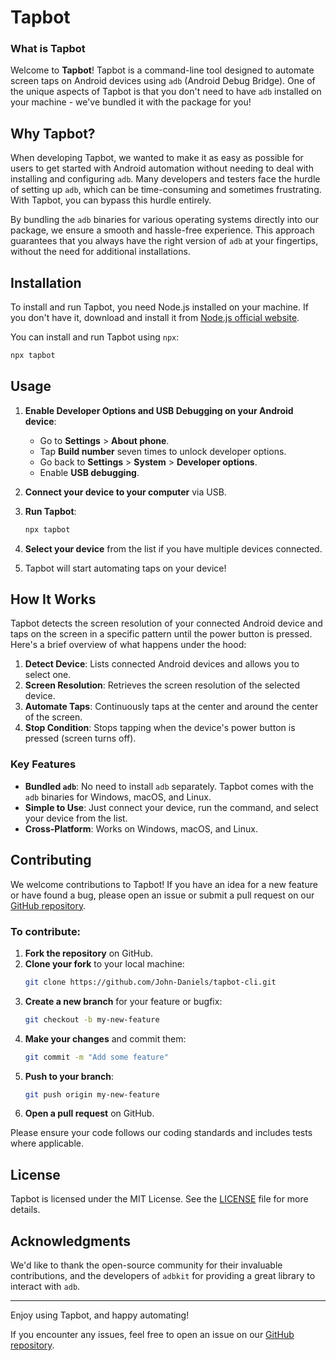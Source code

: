 # Tapbot

<!-- ![Tapbot Logo](https://example.com/tapbot-logo.png) -->

### What is Tapbot

Welcome to **Tapbot**! Tapbot is a command-line tool designed to automate screen taps on Android devices using `adb` (Android Debug Bridge). One of the unique aspects of Tapbot is that you don't need to have `adb` installed on your machine - we've bundled it with the package for you!

## Why Tapbot?

When developing Tapbot, we wanted to make it as easy as possible for users to get started with Android automation without needing to deal with installing and configuring `adb`. Many developers and testers face the hurdle of setting up `adb`, which can be time-consuming and sometimes frustrating. With Tapbot, you can bypass this hurdle entirely.

By bundling the `adb` binaries for various operating systems directly into our package, we ensure a smooth and hassle-free experience. This approach guarantees that you always have the right version of `adb` at your fingertips, without the need for additional installations.

## Installation

To install and run Tapbot, you need Node.js installed on your machine. If you don't have it, download and install it from [Node.js official website](https://nodejs.org/).

You can install and run Tapbot using `npx`:

```sh
npx tapbot
```

## Usage

1. **Enable Developer Options and USB Debugging on your Android device**:

   - Go to **Settings** > **About phone**.
   - Tap **Build number** seven times to unlock developer options.
   - Go back to **Settings** > **System** > **Developer options**.
   - Enable **USB debugging**.

2. **Connect your device to your computer** via USB.

3. **Run Tapbot**:

   ```sh
   npx tapbot
   ```

4. **Select your device** from the list if you have multiple devices connected.

5. Tapbot will start automating taps on your device!

## How It Works

Tapbot detects the screen resolution of your connected Android device and taps on the screen in a specific pattern until the power button is pressed. Here's a brief overview of what happens under the hood:

1. **Detect Device**: Lists connected Android devices and allows you to select one.
2. **Screen Resolution**: Retrieves the screen resolution of the selected device.
3. **Automate Taps**: Continuously taps at the center and around the center of the screen.
4. **Stop Condition**: Stops tapping when the device's power button is pressed (screen turns off).

### Key Features

- **Bundled `adb`**: No need to install `adb` separately. Tapbot comes with the `adb` binaries for Windows, macOS, and Linux.
- **Simple to Use**: Just connect your device, run the command, and select your device from the list.
- **Cross-Platform**: Works on Windows, macOS, and Linux.

## Contributing

We welcome contributions to Tapbot! If you have an idea for a new feature or have found a bug, please open an issue or submit a pull request on our [GitHub repository](https://github.com/John-Daniels/tapbot-cli).

### To contribute:

1. **Fork the repository** on GitHub.
2. **Clone your fork** to your local machine:
   ```sh
   git clone https://github.com/John-Daniels/tapbot-cli.git
   ```
3. **Create a new branch** for your feature or bugfix:
   ```sh
   git checkout -b my-new-feature
   ```
4. **Make your changes** and commit them:
   ```sh
   git commit -m "Add some feature"
   ```
5. **Push to your branch**:
   ```sh
   git push origin my-new-feature
   ```
6. **Open a pull request** on GitHub.

Please ensure your code follows our coding standards and includes tests where applicable.

## License

Tapbot is licensed under the MIT License. See the [LICENSE](LICENSE) file for more details.

## Acknowledgments

We'd like to thank the open-source community for their invaluable contributions, and the developers of `adbkit` for providing a great library to interact with `adb`.

---

Enjoy using Tapbot, and happy automating!

If you encounter any issues, feel free to open an issue on our [GitHub repository](https://github.com/John-Daniels/tapbot-cli).
